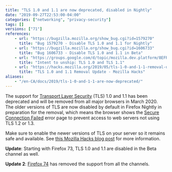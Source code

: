 ```yaml
---
title: "TLS 1.0 and 1.1 are now deprecated, disabled in Nightly"
date: "2019-09-27T22:53:00-04:00"
categories: ["networking", "privacy-security"]
tags: []
versions: ["71"]
references:
    - url: "https://bugzilla.mozilla.org/show_bug.cgi?id=1579270"
      title: "Bug 1579270 - Disable TLS 1.0 and 1.1 for Nightly"
    - url: "https://bugzilla.mozilla.org/show_bug.cgi?id=1606733"
      title: "Bug 1606733 - Disable TLS 1.0 and 1.1 in Beta"
    - url: "https://groups.google.com/d/topic/mozilla.dev.platform/8EFRYDR3N1c/discussion"
      title: "Intent to unship: TLS 1.0 and TLS 1.1"
    - url: "https://hacks.mozilla.org/2019/05/tls-1-0-and-1-1-removal-update/"
      title: "TLS 1.0 and 1.1 Removal Update - Mozilla Hacks"
aliases:
    - "/en-CA/docs/2019/tls-1-0-and-1-1-are-now-deprecated/"
---
```

The support for [Transport Layer Security](https://developer.mozilla.org/docs/Web/Security/Transport_Layer_Security) (TLS) 1.0 and 1.1 has been deprecated and will be removed from all major browsers in March 2020. The older versions of TLS are now disabled by default in Firefox Nightly in preparation for the removal, which means the browser shows the [Secure Connection Failed](https://support.mozilla.org/kb/secure-connection-failed-firefox-did-not-connect) error page to prevent access to web servers not using TLS 1.2 or 1.3.

Make sure to enable the newer versions of TLS on your server so it remains safe and available. See [this Mozilla Hacks blog post](https://hacks.mozilla.org/2019/05/tls-1-0-and-1-1-removal-update/) for more information.

**Update**: Starting with Firefox 73, TLS 1.0 and 1.1 are disabled in the Beta channel as well.

**Update 2**: [Firefox 74](https://www.fxsitecompat.dev/en-CA/docs/2020/tls-1-0-1-1-support-has-been-removed/) has removed the support from all the channels.
